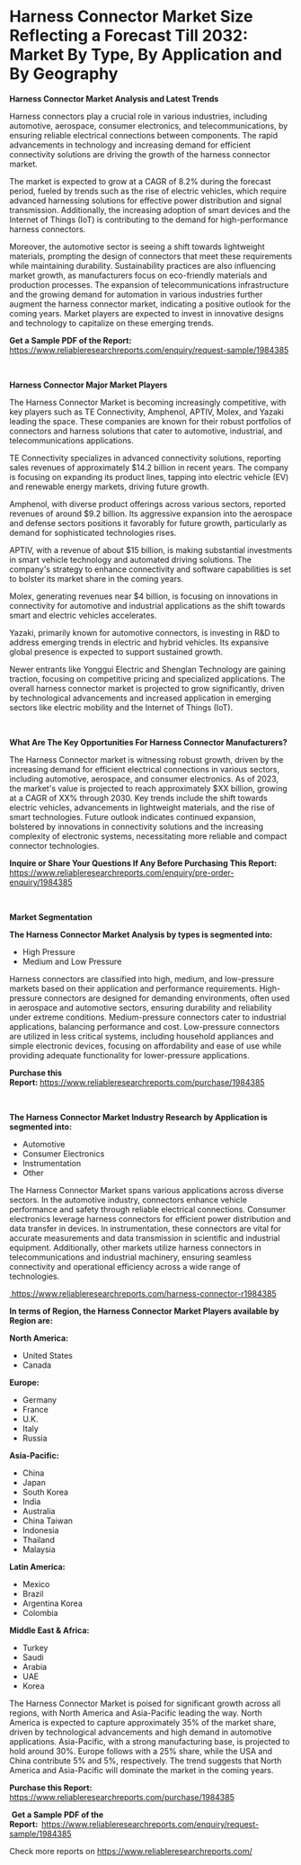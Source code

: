<p><h1>Harness Connector Market Size Reflecting a Forecast Till 2032: Market By Type, By Application and By Geography</h1></p><p><strong>Harness Connector Market Analysis and Latest Trends</strong></p>
<p><p>Harness connectors play a crucial role in various industries, including automotive, aerospace, consumer electronics, and telecommunications, by ensuring reliable electrical connections between components. The rapid advancements in technology and increasing demand for efficient connectivity solutions are driving the growth of the harness connector market.</p><p>The market is expected to grow at a CAGR of 8.2% during the forecast period, fueled by trends such as the rise of electric vehicles, which require advanced harnessing solutions for effective power distribution and signal transmission. Additionally, the increasing adoption of smart devices and the Internet of Things (IoT) is contributing to the demand for high-performance harness connectors.</p><p>Moreover, the automotive sector is seeing a shift towards lightweight materials, prompting the design of connectors that meet these requirements while maintaining durability. Sustainability practices are also influencing market growth, as manufacturers focus on eco-friendly materials and production processes. The expansion of telecommunications infrastructure and the growing demand for automation in various industries further augment the harness connector market, indicating a positive outlook for the coming years. Market players are expected to invest in innovative designs and technology to capitalize on these emerging trends.</p></p>
<p><strong>Get a Sample PDF of the Report:&nbsp;</strong> <a href="https://www.reliableresearchreports.com/enquiry/request-sample/1984385?utm_campaign=3446&utm_medium=2&utm_source=Github&utm_content=ia&utm_term=06042025&utm_id=harness-connector">https://www.reliableresearchreports.com/enquiry/request-sample/1984385</a></p>
<p>&nbsp;</p>
<p><strong>Harness Connector Major Market Players</strong></p>
<p><p>The Harness Connector Market is becoming increasingly competitive, with key players such as TE Connectivity, Amphenol, APTIV, Molex, and Yazaki leading the space. These companies are known for their robust portfolios of connectors and harness solutions that cater to automotive, industrial, and telecommunications applications.</p><p>TE Connectivity specializes in advanced connectivity solutions, reporting sales revenues of approximately $14.2 billion in recent years. The company is focusing on expanding its product lines, tapping into electric vehicle (EV) and renewable energy markets, driving future growth.</p><p>Amphenol, with diverse product offerings across various sectors, reported revenues of around $9.2 billion. Its aggressive expansion into the aerospace and defense sectors positions it favorably for future growth, particularly as demand for sophisticated technologies rises.</p><p>APTIV, with a revenue of about $15 billion, is making substantial investments in smart vehicle technology and automated driving solutions. The company's strategy to enhance connectivity and software capabilities is set to bolster its market share in the coming years.</p><p>Molex, generating revenues near $4 billion, is focusing on innovations in connectivity for automotive and industrial applications as the shift towards smart and electric vehicles accelerates.</p><p>Yazaki, primarily known for automotive connectors, is investing in R&D to address emerging trends in electric and hybrid vehicles. Its expansive global presence is expected to support sustained growth.</p><p>Newer entrants like Yonggui Electric and Shenglan Technology are gaining traction, focusing on competitive pricing and specialized applications. The overall harness connector market is projected to grow significantly, driven by technological advancements and increased application in emerging sectors like electric mobility and the Internet of Things (IoT).</p></p>
<p>&nbsp;</p>
<p><strong>What Are The Key Opportunities For Harness Connector Manufacturers?</strong></p>
<p><p>The Harness Connector market is witnessing robust growth, driven by the increasing demand for efficient electrical connections in various sectors, including automotive, aerospace, and consumer electronics. As of 2023, the market's value is projected to reach approximately $XX billion, growing at a CAGR of XX% through 2030. Key trends include the shift towards electric vehicles, advancements in lightweight materials, and the rise of smart technologies. Future outlook indicates continued expansion, bolstered by innovations in connectivity solutions and the increasing complexity of electronic systems, necessitating more reliable and compact connector technologies.</p></p>
<p><strong>Inquire or Share Your Questions If Any Before Purchasing This Report:</strong> <a href="https://www.reliableresearchreports.com/enquiry/pre-order-enquiry/1984385?utm_campaign=3446&utm_medium=2&utm_source=Github&utm_content=ia&utm_term=06042025&utm_id=harness-connector">https://www.reliableresearchreports.com/enquiry/pre-order-enquiry/1984385</a></p>
<p>&nbsp;</p>
<p><strong>Market Segmentation</strong></p>
<p><strong>The Harness Connector Market Analysis by types is segmented into:</strong></p>
<p><ul><li>High Pressure</li><li>Medium and Low Pressure</li></ul></p>
<p><p>Harness connectors are classified into high, medium, and low-pressure markets based on their application and performance requirements. High-pressure connectors are designed for demanding environments, often used in aerospace and automotive sectors, ensuring durability and reliability under extreme conditions. Medium-pressure connectors cater to industrial applications, balancing performance and cost. Low-pressure connectors are utilized in less critical systems, including household appliances and simple electronic devices, focusing on affordability and ease of use while providing adequate functionality for lower-pressure applications.</p></p>
<p><strong>Purchase this Report:&nbsp;</strong><a href="https://www.reliableresearchreports.com/purchase/1984385?utm_campaign=3446&utm_medium=2&utm_source=Github&utm_content=ia&utm_term=06042025&utm_id=harness-connector">https://www.reliableresearchreports.com/purchase/1984385</a></p>
<p>&nbsp;</p>
<p><strong>The Harness Connector Market Industry Research by Application is segmented into:</strong></p>
<p><ul><li>Automotive</li><li>Consumer Electronics</li><li>Instrumentation</li><li>Other</li></ul></p>
<p><p>The Harness Connector Market spans various applications across diverse sectors. In the automotive industry, connectors enhance vehicle performance and safety through reliable electrical connections. Consumer electronics leverage harness connectors for efficient power distribution and data transfer in devices. In instrumentation, these connectors are vital for accurate measurements and data transmission in scientific and industrial equipment. Additionally, other markets utilize harness connectors in telecommunications and industrial machinery, ensuring seamless connectivity and operational efficiency across a wide range of technologies.</p></p>
<p><a href="https://www.reliableresearchreports.com/harness-connector-r1984385?utm_campaign=3446&utm_medium=2&utm_source=Github&utm_content=ia&utm_term=06042025&utm_id=harness-connector">&nbsp;https://www.reliableresearchreports.com/harness-connector-r1984385</a></p>
<p><strong>In terms of Region, the Harness Connector Market Players available by Region are:</strong></p>
<p>
    <p> <strong> North America: </strong>
        <ul>
            <li>United States</li>
            <li>Canada</li>
        </ul>
        </p> 
    <p> <strong> Europe: </strong>
        <ul>
            <li>Germany</li>
            <li>France</li>
            <li>U.K.</li>
            <li>Italy</li>
            <li>Russia</li>
        </ul>
        </p> 
    <p> <strong> Asia-Pacific: </strong>
        <ul>
            <li>China</li>
            <li>Japan</li>
            <li>South Korea</li>
            <li>India</li>
            <li>Australia</li>
            <li>China Taiwan</li>
            <li>Indonesia</li>
            <li>Thailand</li>
            <li>Malaysia</li>
        </ul>
        </p> 
    <p> <strong> Latin America: </strong>
        <ul>
            <li>Mexico</li>
            <li>Brazil</li>
            <li>Argentina Korea</li>
            <li>Colombia</li>
        </ul>
        </p> 
    <p> <strong> Middle East & Africa: </strong>
        <ul>
            <li>Turkey</li>
            <li>Saudi</li>
            <li>Arabia</li>
            <li>UAE</li>
            <li>Korea</li>
        </ul>
    </p>
    </p>
<p><p>The Harness Connector Market is poised for significant growth across all regions, with North America and Asia-Pacific leading the way. North America is expected to capture approximately 35% of the market share, driven by technological advancements and high demand in automotive applications. Asia-Pacific, with a strong manufacturing base, is projected to hold around 30%. Europe follows with a 25% share, while the USA and China contribute 5% and 5%, respectively. The trend suggests that North America and Asia-Pacific will dominate the market in the coming years.</p></p>
<p><strong>Purchase this Report: </strong><a href="https://www.reliableresearchreports.com/purchase/1984385?utm_campaign=3446&utm_medium=2&utm_source=Github&utm_content=ia&utm_term=06042025&utm_id=harness-connector">https://www.reliableresearchreports.com/purchase/1984385</a></p>
<p>&nbsp;<strong>Get a Sample PDF of the Report:&nbsp;&nbsp;</strong><a href="https://www.reliableresearchreports.com/enquiry/request-sample/1984385?utm_campaign=3446&utm_medium=2&utm_source=Github&utm_content=ia&utm_term=06042025&utm_id=harness-connector">https://www.reliableresearchreports.com/enquiry/request-sample/1984385</a></p>
<p><strong></strong></p>
<p>Check more reports on <a href="https://www.reliableresearchreports.com/?utm_campaign=3446&utm_medium=2&utm_source=Github&utm_content=ia&utm_term=06042025&utm_id=harness-connector">https://www.reliableresearchreports.com/</a></p>